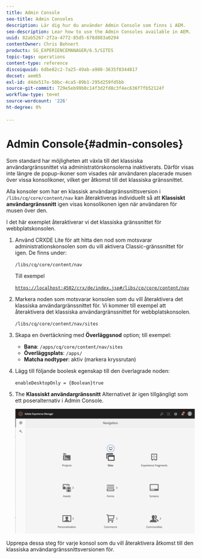 ```yaml
---
title: Admin Console
seo-title: Admin Consoles
description: Lär dig hur du använder Admin Console som finns i AEM.
seo-description: Lear how to use the Admin Consoles available in AEM.
uuid: 82ab5267-2f2a-4772-85d5-678d883a0294
contentOwner: Chris Bohnert
products: SG_EXPERIENCEMANAGER/6.5/SITES
topic-tags: operations
content-type: reference
discoiquuid: 6dbe82c2-7a25-49ab-a980-3635f0344817
docset: aem65
exl-id: d4de517e-50bc-4ca5-89b1-295d259fd5bb
source-git-commit: 729e5eb99b0c14f3d2fd8c3f4ec636f7fb52124f
workflow-type: tm+mt
source-wordcount: '226'
ht-degree: 0%

---
```



# Admin Console{#admin-consoles}

Som standard har möjligheten att växla till det klassiska användargränssnittet via administratörskonsolerna inaktiverats. Därför visas inte längre de popup-ikoner som visades när användaren placerade musen över vissa konsolikoner, vilket ger åtkomst till det klassiska gränssnittet.

Alla konsoler som har en klassisk användargränssnittsversion i `/libs/cq/core/content/nav` kan återaktiveras individuellt så att **Klassiskt användargränssnitt** igen visas konsolikonen igen när användaren för musen över den.

I det här exemplet återaktiverar vi det klassiska gränssnittet för webbplatskonsolen.

1. Använd CRXDE Lite för att hitta den nod som motsvarar administrationskonsolen som du vill aktivera Classic-gränssnittet för igen. De finns under:

   `/libs/cq/core/content/nav`

   Till exempel

   [`https://localhost:4502/crx/de/index.jsp#/libs/cq/core/content/nav`](https://localhost:4502/crx/de/index.jsp#/libs/cq/core/content/nav)

1. Markera noden som motsvarar konsolen som du vill återaktivera det klassiska användargränssnittet för. Vi kommer till exempel att återaktivera det klassiska användargränssnittet för webbplatskonsolen.

   `/libs/cq/core/content/nav/sites`

1. Skapa en övertäckning med **Överläggsnod** option; till exempel:

   * **Bana**: `/apps/cq/core/content/nav/sites`
   * **Överläggsplats**: `/apps/`
   * **Matcha nodtyper**: aktiv (markera kryssrutan)

1. Lägg till följande boolesk egenskap till den överlagrade noden:

   `enableDesktopOnly = {Boolean}true`

1. The **Klassiskt användargränssnitt** Alternativet är igen tillgängligt som ett poseralternativ i Admin Console.

   ![klassiskt alternativ för UI-posering](assets/syui-01-2019-02-27-15-16-55.png)

Upprepa dessa steg för varje konsol som du vill återaktivera åtkomst till den klassiska användargränssnittsversionen för.
